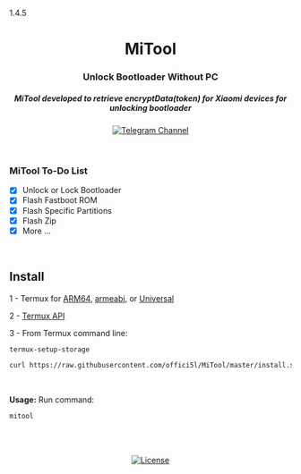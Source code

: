 1.4.5

<div align="center">

# MiTool

### Unlock Bootloader Without PC

##### MiTool developed to retrieve encryptData(token) for Xiaomi devices for unlocking bootloader

[![Telegram Channel](https://img.shields.io/badge/-telegram-red?color=white&logo=telegram&logoColor=blue)](https://t.me/Offici5l_Channel)

</div>

<br>

### MiTool To-Do List

- [x] Unlock or Lock Bootloader
- [x] Flash Fastboot ROM
- [x] Flash Specific Partitions
- [x] Flash Zip
- [x] More ...

<br>

## Install

1 - Termux for [ARM64](https://github.com/termux/termux-app/releases/download/v0.118.0/termux-app_v0.118.0%2Bgithub-debug_arm64-v8a.apk), [armeabi](https://github.com/termux/termux-app/releases/download/v0.118.0/termux-app_v0.118.0%2Bgithub-debug_armeabi-v7a.apk), or [Universal](https://github.com/termux/termux-app/releases/download/v0.118.0/termux-app_v0.118.0%2Bgithub-debug_universal.apk)

2 - [Termux API](https://github.com/termux/termux-api/releases/download/v0.50.1/termux-api_v0.50.1+github-debug.apk)

3 - From Termux command line:
```bash
termux-setup-storage
```
```bash
curl https://raw.githubusercontent.com/offici5l/MiTool/master/install.sh | bash
```
<br>

**Usage:**
Run command:
```bash
mitool
```

<br>
<br>

<div align="center">

[![License](https://img.shields.io/badge/License-Apache_2.0-blue.svg)](./LICENSE)